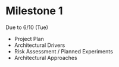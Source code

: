 # Milestone 1

Due to 6/10 (Tue)

- Project Plan
- Architectural Drivers
- Risk Assessment / Planned Experiments
- Architectural Approaches 